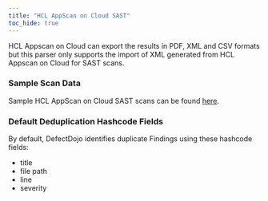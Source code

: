 ```yaml
---
title: "HCL AppScan on Cloud SAST"
toc_hide: true
---
```

HCL Appscan on Cloud can export the results in PDF, XML and CSV formats but this parser only supports the import of XML generated from HCL Appscan on Cloud for SAST scans.

### Sample Scan Data
Sample HCL AppScan on Cloud SAST scans can be found [here](https://github.com/DefectDojo/django-DefectDojo/tree/master/unittests/scans/hcl_asoc_sast).

### Default Deduplication Hashcode Fields
By default, DefectDojo identifies duplicate Findings using these hashcode fields:

- title
- file path
- line
- severity

